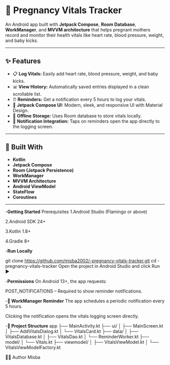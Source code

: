 # 🤰 Pregnancy Vitals Tracker

An Android app built with **Jetpack Compose**, **Room Database**, **WorkManager**, and **MVVM architecture** that helps pregnant mothers record and monitor their health vitals like heart rate, blood pressure, weight, and baby kicks.

---

## ✨ Features

- 📋 **Log Vitals:** Easily add heart rate, blood pressure, weight, and baby kicks.
- 📊 **View History:** Automatically saved entries displayed in a clean scrollable list.
- ⏰ **Reminders:** Get a notification every 5 hours to log your vitals.
- 📱 **Jetpack Compose UI:** Modern, sleek, and responsive UI with Material Design.
- 💾 **Offline Storage:** Uses Room database to store vitals locally.
- 🔔 **Notification Integration:** Taps on reminders open the app directly to the logging screen.

---

## 🧱 Built With

- **Kotlin**
- **Jetpack Compose**
- **Room (Jetpack Persistence)**
- **WorkManager**
- **MVVM Architecture**
- **Android ViewModel**
- **StateFlow**
- **Coroutines**

---
-**Getting Started**
Prerequisites
1.Android Studio (Flamingo or above)

2.Android SDK 24+

3.Kotlin 1.8+

4.Gradle 8+

-**Run Locally**

git clone https://github.com/misba2002/-pregnancy-vitals-tracker.git
cd -pregnancy-vitals-tracker
Open the project in Android Studio and click Run ▶️

-**Permissions**
On Android 13+, the app requests:

POST_NOTIFICATIONS – Required to show reminder notifications.


-**📅 WorkManager Reminder**
The app schedules a periodic notification every 5 hours.

Clicking the notification opens the vitals logging screen directly.

-**📁 Project Structure**
app
├── MainActivity.kt
├── ui/
│   ├── MainScreen.kt
│   ├── AddVitalsDialog.kt
│   └── VitalsCard.kt
├── data/
│   ├── VitalsDatabase.kt
│   ├── VitalsDao.kt
│   └── ReminderWorker.kt
├── model/
│   └── Vitals.kt
├── viewmodel/
│   ├── VitalsViewModel.kt
│   └── VitalsViewModelFactory.kt

👩‍💻 Author
Misba 
